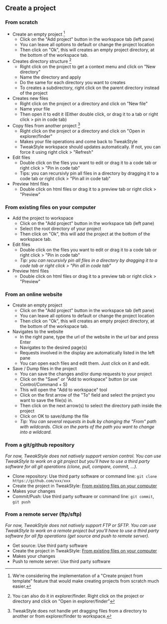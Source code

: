 ## Create a project

### From scratch
  - Create an empty project [^1]
    - Click on the "Add project" button in the workspace tab (left pane)
    - You can leave all options to default or change the project location
    - Then click on "Ok", this will creates an empty project directory, at the bottom of the workspace tab.
  - Creates directory structure [^2]
    - Right click on the project to get a context menu and click on "New directory"
    - Name the directory and apply
    - Do the same for each directory you want to creates
    - To creates a subdirectory, right click on the parent directory instead of the project
  - Creates new files
    - Right click on the project or a directory and click on "New file"
    - Name your file
    - Then open it to edit it (Either double click, or drag it to a tab or right click > pin in code tab)
  - Copy files from another project [^3]
    - Right click on the project or a directory and click on "Open in explorer/finder"
    - Makes your file operations and come back to TweakStyle
    - TweakStyle workspace should updates automatically. If not, you can force it using right click > "Refresh"
  - Edit files
    - Double click on the files you want to edit or drag it to a code tab or right click > "Pin in code tab"
    - Tips: you can recursivly pin all files in a directory by dragging it to a code tab or right click > "Pin all in code tab"
  - Preview html files
    - Double click on html files or drag it to a preview tab or right click > "Preview"
  
[^1]: We're considering the implementation of a "Create project from template" feature that would make creating projects from scratch much easier.
[^2]: You can also do it in explorer/finder. Right click on the project or directory and click on "Open in explorer/finder"
[^3]: TweakStyle does not handle yet dragging files from a directory to another or from explorer/finder to workspace.

### From existing files on your computer
  - Add the project to workspace
    - Click on the "Add project" button in the workspace tab (left pane)
    - Select the root directory of your project
    - Then click on "Ok", this will add the project at the bottom of the workspace tab.
  - Edit files
    - Double click on the files you want to edit or drag it to a code tab or right click > "Pin in code tab"
    - _Tip: you can recursivly pin all files in a directory by dragging it to a code tab or right click > "Pin all in code tab"_
  - Preview html files
    - Double click on html files or drag it to a preview tab or right click > "Preview"

### From an online website
  - Create an empty project
    - Click on the "Add project" button in the workspace tab (left pane)
    - You can leave all options to default or change the project location
    - Then click on "Ok", this will creates an empty project directory, at the bottom of the workspace tab.
  - Navigates to the website
    - In the right pane, type the url of the website in the url bar and press Enter
    - Navigates to the desired page(s)
    - Requests involved in the display are automatically listed in the left pane
    - You can open each files and edit them. Just click on it and edit.
  - Save / Dump files in the project
    - You can save the changes and/or dump requests to your project
    - Click on the "Save" or "Add to workspace" button (or use Control/Command + S)
    - This will open the "Add to workspace" tool
    - Click on the first arrow of the "To" field and select the project you want to save the file(s) in.
    - Then click on the next arrow(s) to select the directory path inside the project
    - Click on OK to save/dump the file
    - _Tip: You can several requests in bulk by changing the "From" path with wildcards. Click on the parts of the path you want to change into a wildcard._

### From a git/github repository
_For now, TweakStyle does not natively support version control. You can use TweakStyle to work on a git project but you'll have to use a third party software for all git operations (clone, pull, compare, commit, ...)._
  - Clone repository: Use third party software or command line: `git clone https://github.com/xxx/xxx`
  - Create the project in TweakStyle: [From existing files on your computer](#from-existing-files-on-your-computer)
  - Makes your changes
  - Commit/Push: Use third party software or command line: `git commit`, `git push`

### From a remote server (ftp/sftp)
_For now, TweakStyle does not natively support FTP or SFTP. You can use TweakStyle to work on a remote project but you'll have to use a third party software for all ftp operations (get source and push to remote server)._
  - Get source: Use third party software
  - Create the project in TweakStyle: [From existing files on your computer](#from-existing-files-on-your-computer)
  - Makes your changes
  - Push to remote server: Use third party software
